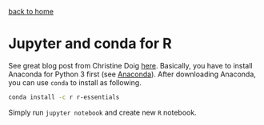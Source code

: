 [back to home](README.md)


# Jupyter and conda for R


See great blog post from Christine Doig [here](https://www.continuum.io/blog/developer/jupyter-and-conda-r).
Basically, you have to install Anaconda for Python 3 first (see [Anaconda](anaconda.md)).
After downloading Anaconda, you can use `conda` to install as following.

```bash
conda install -c r r-essentials
```

Simply run `jupyter notebook` and create new `R` notebook.
